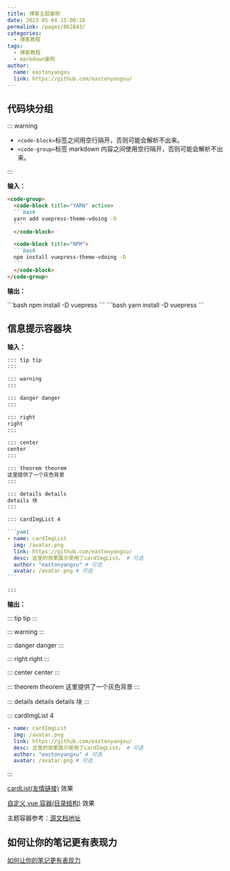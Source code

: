 ```yaml
---
title: 博客主题案例
date: 2023-05-04 15:00:26
permalink: /pages/862843/
categories:
  - 博客教程
tags:
  - 博客教程
  - markdown案例
author:
  name: eastonyangxu
  link: https://github.com/eastonyangxu/
---
```


## 代码块分组

::: warning

- `<code-block>`标签之间用空行隔开，否则可能会解析不出来。
- `<code-group>`标签 markdown 内容之间使用空行隔开，否则可能会解析不出来。

:::

**输入：**

````md
<code-group>
  <code-block title="YARN" active>
  ```bash
  yarn add vuepress-theme-vdoing -D
  ```
  </code-block>

  <code-block title="NPM">
  ```bash
  npm install vuepress-theme-vdoing -D
  ```
  </code-block>
</code-group>
````

**输出：**

<code-group>
  <code-block title="npm" active>
```bash
npm install -D vuepress
```
  </code-block>

  <code-block title="yarn">
```bash
yarn install -D vuepress
```
  </code-block>
</code-group>

## 信息提示容器块

**输入：**

````md
::: tip tip
:::

::: warning
:::

::: danger danger
:::

::: right
right
:::

::: center
center
:::

::: theorem theorem
这里提供了一个灰色背景
:::

::: details details
details 块
:::

::: cardImgList 4

```yaml
- name: cardImgList
  img: /avatar.png
  link: https://github.com/eastonyangxu/
  desc: 这里的效果展示使用了cardImgList。 # 可选
  author: "eastonyangxu" # 可选
  avatar: /avatar.png # 可选
```

:::
````

**输出：**

::: tip tip
:::

::: warning
:::

::: danger danger
:::

::: right
right
:::

::: center
center
:::

::: theorem theorem
这里提供了一个灰色背景
:::

::: details details
details 块
:::

::: cardImgList 4

```yaml
- name: cardImgList
  img: /avatar.png
  link: https://github.com/eastonyangxu/
  desc: 这里的效果展示使用了cardImgList。 # 可选
  author: "eastonyangxu" # 可选
  avatar: /avatar.png # 可选
```

:::

[cardList(友情链接)](/friends/) 效果

[自定义 vue 容器(目录结构)](/pages/433a6c/#目录结构) 效果

<blockquote1>主题容器参考：[源文档地址](https://doc.xugaoyi.com/pages/d0d7eb/)</blockquote1>

## 如何让你的笔记更有表现力

<blockquote1>[如何让你的笔记更有表现力](https://doc.xugaoyi.com/pages/dd027d/)</blockquote1>
